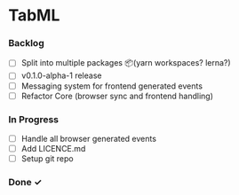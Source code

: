 # TabML

### Backlog

- [ ] Split into multiple packages 📦(yarn workspaces? lerna?)
- [ ] v0.1.0-alpha-1 release
- [ ] Messaging system for frontend generated events
- [ ] Refactor Core (browser sync and frontend handling)

### In Progress

- [ ] Handle all browser generated events
- [ ] Add LICENCE.md
- [ ] Setup git repo

### Done ✓
